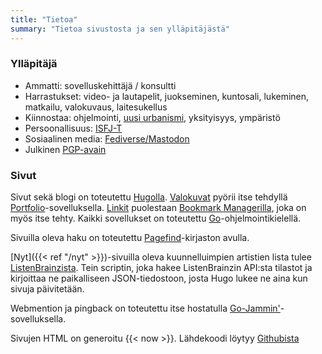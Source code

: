 ```yaml
---
title: "Tietoa"
summary: "Tietoa sivustosta ja sen ylläpitäjästä"
---
```


### Ylläpitäjä
* Ammatti: sovelluskehittäjä / konsultti
* Harrastukset: video- ja lautapelit, juokseminen, kuntosali, lukeminen, matkailu, valokuvaus, laitesukellus
* Kiinnostaa: ohjelmointi, [uusi urbanismi](https://fi.wikipedia.org/wiki/Uusi_urbanismi), yksityisyys, ympäristö
* Persoonallisuus: [ISFJ-T](https://www.16personalities.com/isfj-personality)
* Sosiaalinen media: [Fediverse/Mastodon](https://mementomori.social/@saaste)
* Julkinen [PGP-avain](/files/pgp-public-key.txt)

### Sivut
Sivut sekä blogi on toteutettu [Hugolla](https://gohugo.io/). [Valokuvat](https://photography.saaste.net/) pyörii itse tehdyllä [Portfolio](https://github.com/saaste/portfolio)-sovelluksella. [Linkit](https://links.saaste.net/) puolestaan [Bookmark Managerilla](https://github.com/saaste/bookmark-manager), joka on myös itse tehty. Kaikki sovellukset on toteutettu [Go](https://go.dev/)-ohjelmointikielellä.

Sivuilla oleva haku on toteutettu [Pagefind](https://pagefind.app/)-kirjaston avulla.

[Nyt]({{< ref "/nyt" >}})-sivuilla oleva kuunnelluimpien artistien lista tulee [ListenBrainzista](https://listenbrainz.org). Tein scriptin, joka hakee ListenBrainzin API:sta tilastot ja kirjoittaa ne paikalliseen JSON-tiedostoon, josta Hugo lukee ne aina kun sivuja päivitetään.

Webmention ja pingback on toteutettu itse hostatulla [Go-Jammin'](https://git.brainbaking.com/wgroeneveld/go-jamming)-sovelluksella.

Sivujen HTML on generoitu {{< now >}}. Lähdekoodi löytyy [Githubista](https://github.com/saaste/homepage)